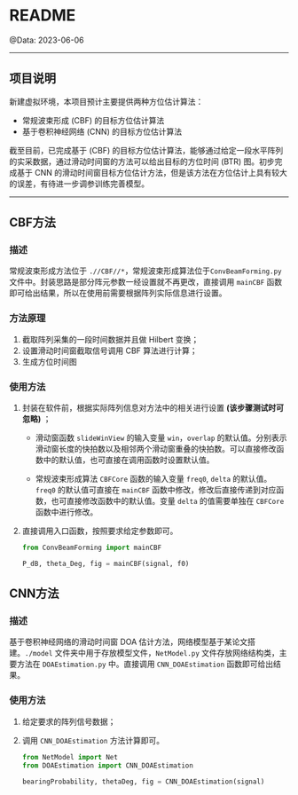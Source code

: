 # README

@Data: 2023-06-06 

---

## 项目说明

新建虚拟环境，本项目预计主要提供两种方位估计算法：

- 常规波束形成 (CBF) 的目标方位估计算法
- 基于卷积神经网络 (CNN) 的目标方位估计算法

截至目前，已完成基于 (CBF) 的目标方位估计算法，能够通过给定一段水平阵列的实采数据，通过滑动时间窗的方法可以给出目标的方位时间 (BTR) 图。初步完成基于 CNN 的滑动时间窗目标方位估计方法，但是该方法在方位估计上具有较大的误差，有待进一步调参训练完善模型。

---

## CBF方法

### 描述

常规波束形成方法位于 `.//CBF//*`，常规波束形成算法位于`ConvBeamForming.py` 文件中。封装思路是部分阵元参数一经设置就不再更改，直接调用 `mainCBF` 函数即可给出结果，所以在使用前需要根据阵列实际信息进行设置。

### 方法原理

1. 截取阵列采集的一段时间数据并且做 Hilbert 变换；
2. 设置滑动时间窗截取信号调用 CBF 算法进行计算；
3. 生成方位时间图

### 使用方法

1. 封装在软件前，根据实际阵列信息对方法中的相关进行设置 **(该步骤测试时可忽略)** ；

   - 滑动窗函数 `slideWinView` 的输入变量 `win`，`overlap` 的默认值。分别表示滑动窗长度的快拍数以及相邻两个滑动窗重叠的快拍数。可以直接修改函数中的默认值，也可直接在调用函数时设置默认值。

   - 常规波束形成算法 `CBFCore` 函数的输入变量 `freq0`, `delta` 的默认值。`freq0` 的默认值可直接在 `mainCBF` 函数中修改，修改后直接传递到对应函数，也可直接修改函数中的默认值。变量 `delta` 的值需要单独在 `CBFCore` 函数中进行修改。

2. 直接调用入口函数，按照要求给定参数即可。
    ```python
    from ConvBeamForming import mainCBF

    P_dB, theta_Deg, fig = mainCBF(signal, f0)
    ```

## CNN方法

### 描述

基于卷积神经网络的滑动时间窗 DOA 估计方法，网络模型基于某论文搭建。`./model` 文件夹中用于存放模型文件，`NetModel.py` 文件存放网络结构类，主要方法在 `DOAEstimation.py` 中。直接调用 `CNN_DOAEstimation` 函数即可给出结果。

### 使用方法

1. 给定要求的阵列信号数据；
   
2. 调用 `CNN_DOAEstimation` 方法计算即可。
    ```python
    from NetModel import Net
    from DOAEstimation import CNN_DOAEstimation
    
    bearingProbability, thetaDeg, fig = CNN_DOAEstimation(signal)
    ```

